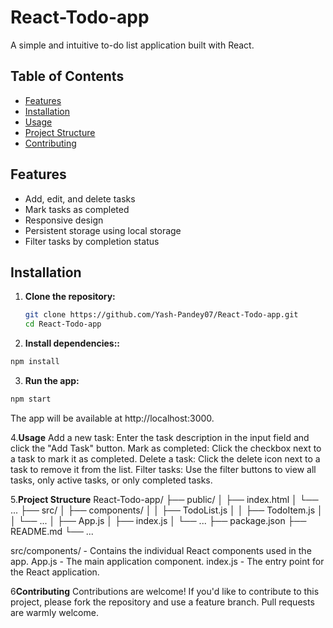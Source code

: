 # React-Todo-app

A simple and intuitive to-do list application built with React.

## Table of Contents
- [Features](#features)
- [Installation](#installation)
- [Usage](#usage)
- [Project Structure](#project-structure)
- [Contributing](#contributing)

## Features
- Add, edit, and delete tasks
- Mark tasks as completed
- Responsive design
- Persistent storage using local storage
- Filter tasks by completion status

## Installation

1. **Clone the repository:**
   ```bash
   git clone https://github.com/Yash-Pandey07/React-Todo-app.git
   cd React-Todo-app
2. **Install dependencies::**
```bash
npm install

```
3. **Run the app:**
```bash
npm start
```

The app will be available at http://localhost:3000.

4.**Usage**
Add a new task: Enter the task description in the input field and click the "Add Task" button.
Mark as completed: Click the checkbox next to a task to mark it as completed.
Delete a task: Click the delete icon next to a task to remove it from the list.
Filter tasks: Use the filter buttons to view all tasks, only active tasks, or only completed tasks.

5.**Project Structure**
React-Todo-app/
├── public/
│   ├── index.html
│   └── ...
├── src/
│   ├── components/
│   │   ├── TodoList.js
│   │   ├── TodoItem.js
│   │   └── ...
│   ├── App.js
│   ├── index.js
│   └── ...
├── package.json
├── README.md
└── ...

src/components/ - Contains the individual React components used in the app.
App.js - The main application component.
index.js - The entry point for the React application.

6**Contributing**
Contributions are welcome! If you'd like to contribute to this project, please fork the repository and use a feature branch. Pull requests are warmly welcome.
